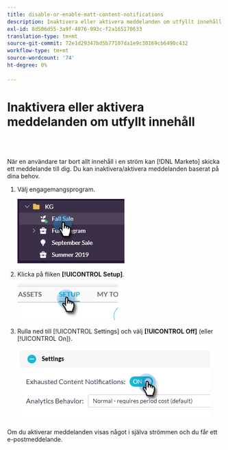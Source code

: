```yaml
---
title: disable-or-enable-matt-content-notifications
description: Inaktivera eller aktivera meddelanden om utfyllt innehåll
exl-id: 8d506d55-3a9f-4076-993c-f2a165170633
translation-type: tm+mt
source-git-commit: 72e1d29347bd5b77107da1e9c30169cb6490c432
workflow-type: tm+mt
source-wordcount: '74'
ht-degree: 0%

---
```


# Inaktivera eller aktivera meddelanden om utfyllt innehåll

<br> 

När en användare tar bort allt innehåll i en ström kan [!DNL Marketo] skicka ett meddelande till dig. Du kan inaktivera/aktivera meddelanden baserat på dina behov.

1. Välj engagemangsprogram.

   ![Bild ett](/help/sky/assets/engagement-programs/disable-or-enable-exhausted-content-notifications/disable-or-enable-exhausted-content-notifications-1.png)

1. Klicka på fliken **[!UICONTROL Setup]**.

   ![Bild två](/help/sky/assets/engagement-programs/disable-or-enable-exhausted-content-notifications/disable-or-enable-exhausted-content-notifications-2.png)

1. Rulla ned till [!UICONTROL Settings] och välj **[!UICONTROL Off]** (eller [!UICONTROL On]).

   ![Bild tre](/help/sky/assets/engagement-programs/disable-or-enable-exhausted-content-notifications/disable-or-enable-exhausted-content-notifications-3.png)

Om du aktiverar meddelanden visas något i själva strömmen och du får ett e-postmeddelande.
